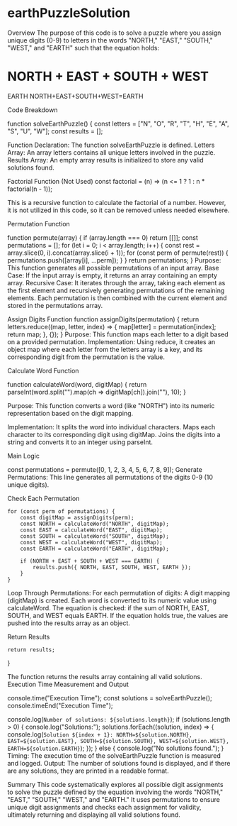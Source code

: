 # earthPuzzleSolution

Overview
The purpose of this code is to solve a puzzle where you assign unique digits (0-9) to letters in the words "NORTH," "EAST," "SOUTH," "WEST," and "EARTH" such that the equation holds:

NORTH
+
EAST
+
SOUTH
+
WEST
=
EARTH
NORTH+EAST+SOUTH+WEST=EARTH

Code Breakdown

function solveEarthPuzzle() {
    const letters = ["N", "O", "R", "T", "H", "E", "A", "S", "U", "W"];
    const results = [];
    
Function Declaration: The function solveEarthPuzzle is defined.
Letters Array: An array letters contains all unique letters involved in the puzzle.
Results Array: An empty array results is initialized to store any valid solutions found.

Factorial Function (Not Used)
const factorial = (n) => (n <= 1 ? 1 : n * factorial(n - 1));

This is a recursive function to calculate the factorial of a number. However, it is not utilized in this code, so it can be removed unless needed elsewhere.

Permutation Function

   function permute(array) {
        if (array.length === 0) return [[]];
        const permutations = [];
        for (let i = 0; i < array.length; i++) {
            const rest = array.slice(0, i).concat(array.slice(i + 1));
            for (const perm of permute(rest)) {
                permutations.push([array[i], ...perm]);
            }
        }
        return permutations;
    }
Purpose: This function generates all possible permutations of an input array.
Base Case: If the input array is empty, it returns an array containing an empty array.
Recursive Case: It iterates through the array, taking each element as the first element and recursively generating permutations of the remaining elements. Each permutation is then combined with the current element and stored in the permutations array.

Assign Digits Function
   function assignDigits(permutation) {
        return letters.reduce((map, letter, index) => {
            map[letter] = permutation[index];
            return map;
        }, {});
    }
Purpose: This function maps each letter to a digit based on a provided permutation.
Implementation: Using reduce, it creates an object map where each letter from the letters array is a key, and its corresponding digit from the permutation is the value.

Calculate Word Function

function calculateWord(word, digitMap) {
        return parseInt(word.split("").map(ch => digitMap[ch]).join(""), 10);
    }

Purpose: This function converts a word (like "NORTH") into its numeric representation based on the digit mapping.

Implementation:
It splits the word into individual characters.
Maps each character to its corresponding digit using digitMap.
Joins the digits into a string and converts it to an integer using parseInt.

Main Logic

const permutations = permute([0, 1, 2, 3, 4, 5, 6, 7, 8, 9]);
Generate Permutations: This line generates all permutations of the digits 0-9 (10 unique digits).

Check Each Permutation

    for (const perm of permutations) {
        const digitMap = assignDigits(perm);
        const NORTH = calculateWord("NORTH", digitMap);
        const EAST = calculateWord("EAST", digitMap);
        const SOUTH = calculateWord("SOUTH", digitMap);
        const WEST = calculateWord("WEST", digitMap);
        const EARTH = calculateWord("EARTH", digitMap);

        if (NORTH + EAST + SOUTH + WEST === EARTH) {
            results.push({ NORTH, EAST, SOUTH, WEST, EARTH });
        }
    }
Loop Through Permutations: For each permutation of digits:
A digit mapping (digitMap) is created.
Each word is converted to its numeric value using calculateWord.
The equation is checked: if the sum of NORTH, EAST, SOUTH, and WEST equals EARTH.
If the equation holds true, the values are pushed into the results array as an object.

Return Results

    return results;
}

The function returns the results array containing all valid solutions.
Execution Time Measurement and Output

console.time("Execution Time");
const solutions = solveEarthPuzzle();
console.timeEnd("Execution Time");

console.log(`Number of solutions: ${solutions.length}`);
if (solutions.length > 0) {
    console.log("Solutions:");
    solutions.forEach((solution, index) => {
        console.log(`Solution ${index + 1}: NORTH=${solution.NORTH}, EAST=${solution.EAST}, SOUTH=${solution.SOUTH}, WEST=${solution.WEST}, EARTH=${solution.EARTH}`);
    });
} else {
    console.log("No solutions found.");
}
Timing: The execution time of the solveEarthPuzzle function is measured and logged.
Output: The number of solutions found is displayed, and if there are any solutions, they are printed in a readable format.

Summary
This code systematically explores all possible digit assignments to solve the puzzle defined by the equation involving the words "NORTH," "EAST," "SOUTH," "WEST," and "EARTH." It uses permutations to ensure unique digit assignments and checks each assignment for validity, ultimately returning and displaying all valid solutions found.
